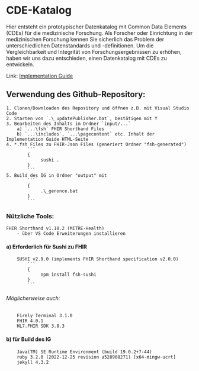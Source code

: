 # CDE-Katalog

Hier entsteht ein prototypischer Datenkatalog mit Common Data Elements (CDEs) für die medizinische Forschung. Als Forscher oder Einrichtung in der medizinischen Forschung kennen Sie sicherlich das Problem der unterschiedlichen Datenstandards und -definitionen. Um die Vergleichbarkeit und Integrität von Forschungsergebnissen zu erhöhen, haben wir uns dazu entschieden, einen Datenkatalog mit CDEs zu entwickeln.

Link: [Implementation Guide](https://noctiz89.github.io/CDE-Katalog/output/index.html)

## Verwendung des Github-Repository:
    1. Clonen/Downloaden des Repository und öffnen z.B. mit Visual Studio Code
    2. Starten von `.\_updatePublisher.bat`, bestätigen mit Y 
    3. Bearbeiten des Inhalts im Ordner `input/...`
        a) `...\fsh` FHIR Shorthand Files
        b) `...\includes`, `...\pagecontent` etc. Inhalt der Implementation Guide HTML-Seite
    4. *.fsh Files zu FHIR-Json Files (generiert Ordner "fsh-generated")
            ```
            {
                 sushi .
            }
            ``` 
    5. Build des IG in Ordner "output" mit
            ```
            {
                 .\_genonce.bat
            }
            ``` 

### Nützliche Tools:
    FHIR Shorthand v1.10.2 (MITRE-Health) 
        - über VS Code Erweiterungen installieren

#### a)  Erforderlich für Sushi zu FHIR
        SUSHI v2.9.0 (implements FHIR Shorthand specification v2.0.0)
            ```
            {
                 npm install fsh-sushi
            }
            ```     
###### Möglicherweise auch:
        Firely Terminal 3.1.0
        FHIR 4.0.1
        HL7.FHIR SDK 3.8.3
  

#### b)  für Build des IG
        Java(TM) SE Runtime Environment (build 19.0.2+7-44)
        ruby 3.2.0 (2022-12-25 revision a528908271) [x64-mingw-ucrt]
        jekyll 4.3.2

